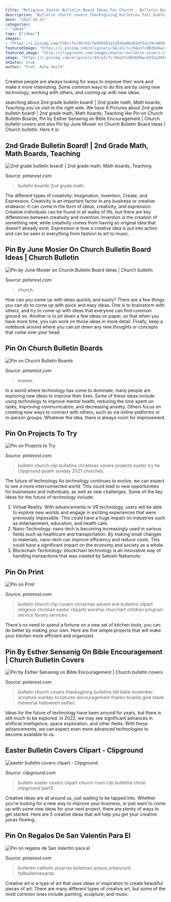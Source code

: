 ```yaml
---
title: "Religious Easter Bulletin Board Ideas For Church : Bulletin Boards 2nd Grade Math"
description: "Bulletin church covers thanksgiving bulletins fall bible november scripture sunday scriptures encouragement thanks boards give blank memorial halloween esther"
date: "2022-10-31"
categories:
- "ideas"
tags: ["ideas"]
images:
- "https://i.pinimg.com/736x/fe/09/92/fe099293a32839a0bab50f52e34c4850.jpg"
featuredImage: "https://i.pinimg.com/originals/94/a3/7c/94a37c08364bac4d33a305ec46e2cca0.jpg"
featured_image: "http://clipground.com/images/easter-bulletin-covers-clipart-20.jpg"
image: "https://i.pinimg.com/originals/94/a3/7c/94a37c08364bac4d33a305ec46e2cca0.jpg"
ShowToc: true
author: "Prof. Asha Smith"
---
```



Creative people are always looking for ways to improve their work and make it more interesting. Some common ways to do this are by using new technology, working with others, and coming up with new ideas.

	

		
searching about 2nd grade bulletin board! | 2nd grade math, Math boards, Teaching you've visit to the right web. We have 8 Pictures about 2nd grade bulletin board! | 2nd grade math, Math boards, Teaching like Pin on Church Bulletin Boards, Pin by Esther Sensenig on Bible Encouragement | Church bulletin covers and also Pin by June Mosier on Church Bulletin Board Ideas | Church bulletin. Here it is:
		
    
## 2nd Grade Bulletin Board! | 2nd Grade Math, Math Boards, Teaching

<img loading=lazy src="https://i.pinimg.com/originals/6e/23/04/6e230475942d688ec41b31acaf428b5a.jpg" onerror="this.onerror=null;this.src='https://tse4.mm.bing.net/th?id=OIP.XRRfi2KqIluLsFQHCl9UuQHaJ4&amp;pid=15.1';" alt="2nd grade bulletin board! | 2nd grade math, Math boards, Teaching">

_Source: pinterest.com_

>bulletin boards 2nd grade math. 

	

The different types of creativity: Imagination, Invention, Create, and Expression.
Creativity is an important factor in any business or creative endeavor. It can come in the form of ideas, creativity, and expression. Creative individuals can be found in all walks of life, but there are key differences between creativity and invention. Invention is the creation of something new, while creativity comes from having an original idea that doesn’t already exist. Expression is how a creative idea is put into action and can be seen in everything from fashion to art to music.

    
## Pin By June Mosier On Church Bulletin Board Ideas | Church Bulletin

<img loading=lazy src="https://i.pinimg.com/originals/c7/d1/67/c7d167cf4b58792675d8c7ad0bdb8667.jpg" onerror="this.onerror=null;this.src='https://tse2.mm.bing.net/th?id=OIP.LRrJlBklayKkuOWRyxo3AgHaJ4&amp;pid=15.1';" alt="Pin by June Mosier on Church Bulletin Board Ideas | Church bulletin">

_Source: pinterest.com_

>church. 

	

How can you come up with ideas quickly and easily?
There are a few things you can do to come up with quick and easy ideas. One is to brainstorm with others, and try to come up with ideas that everyone can find common ground on. Another is to jot down a few ideas on paper, so that when you have more time, you can work on those ideas in more detail. Finally, keep a notebook around where you can jot down any new thoughts or concepts that come over your head.

    
## Pin On Church Bulletin Boards

<img loading=lazy src="https://i.pinimg.com/736x/48/c4/c6/48c4c660ebabcd969ed64f2419846e67.jpg" onerror="this.onerror=null;this.src='https://tse2.mm.bing.net/th?id=OIP.X6shB3B4Xia23VY0JA5KyAHaHZ&amp;pid=15.1';" alt="Pin on Church Bulletin Boards">

_Source: pinterest.com_

>erases. 

	

In a world where technology has come to dominate, many people are exploring new ideas to improve their lives. Some of these ideas include using technology to improve mental health, reducing the time spent on tasks, improving communication, and decreasing anxiety. Others focus on creating new ways to connect with others, such as via online platforms or in-person groups. Whatever the idea, there is always room for improvement.

    
## Pin On Projects To Try

<img loading=lazy src="https://i.pinimg.com/736x/7a/4b/d3/7a4bd39cf1588a5585d96647db6cc9aa--cover-art-church-bulletins.jpg" onerror="this.onerror=null;this.src='https://tse3.mm.bing.net/th?id=OIP.UHX0OtKY7zFiYaDNzS5VYwHaHa&amp;pid=15.1';" alt="Pin on Projects to Try">

_Source: pinterest.com_

>bulletin church clip bulletins christmas covers projects easter try he clipground psalm sunday 2021 churches. 

	

The future of technology
As technology continues to evolve, we can expect to see a more interconnected world. This could lead to new opportunities for businesses and individuals, as well as new challenges. Some of the key Ideas for the future of technology include: 
1. Virtual Reality: With advancements in VR technology, users will be able to explore new worlds and engage in exciting experiences that were previously impossible. This could have a huge impact on industries such as entertainment, education, and health care.
2. Nano-Technology: nano-tech is becoming increasingly used in various fields such as healthcare and transportation. By making small changes to materials, nano-tech can improve efficiency and reduce costs. This could have a significant impact on the economy and society as a whole. 
3. Blockchain Technology: blockchain technology is an innovative way of handling transactions that was created by Satoshi Nakamoto.

    
## Pin On Print

<img loading=lazy src="https://i.pinimg.com/736x/d4/ee/53/d4ee538d7044d8b0c588692ea1f66d03--church-bulletins-advent.jpg" onerror="this.onerror=null;this.src='https://tse2.mm.bing.net/th?id=OIP.pMGBVWjR4A-kbbeTGiAWCgHaDq&amp;pid=15.1';" alt="Pin on Print">

_Source: pinterest.com_

>bulletin church clip covers christmas advent eve bulletins clipart religious christian easter cliparts worship churchart children program service library services. 

	

There's no need to spend a fortune on a new set of kitchen tools; you can do better by making your own. Here are five simple projects that will make your kitchen more efficient and organized.

    
## Pin By Esther Sensenig On Bible Encouragement | Church Bulletin Covers

<img loading=lazy src="https://i.pinimg.com/originals/94/a3/7c/94a37c08364bac4d33a305ec46e2cca0.jpg" onerror="this.onerror=null;this.src='https://tse4.mm.bing.net/th?id=OIP.ksnYAWImy48jZvOUFy15_QHaLV&amp;pid=15.1';" alt="Pin by Esther Sensenig on Bible Encouragement | Church bulletin covers">

_Source: pinterest.com_

>bulletin church covers thanksgiving bulletins fall bible november scripture sunday scriptures encouragement thanks boards give blank memorial halloween esther. 

	

Ideas for the future of technology have been around for years, but there is still much to be explored. In 2022, we may see significant advances in artificial intelligence, space exploration, and other fields. With these advancements, we can expect even more advanced technologies to become available to us.

    
## Easter Bulletin Covers Clipart - Clipground

<img loading=lazy src="http://clipground.com/images/easter-bulletin-covers-clipart-20.jpg" onerror="this.onerror=null;this.src='https://tse2.mm.bing.net/th?id=OIP.fvpv-y3ud6nS6tZ9KgFGiwHaL2&amp;pid=15.1';" alt="easter bulletin covers clipart - Clipground">

_Source: clipground.com_

>bulletin easter covers clipart church risen clip bulletins christ clipground part3. 

	

Creative ideas are all around us, just waiting to be tapped into. Whether you're looking for a new way to improve your business, or just want to come up with some new ideas for your next project, there are plenty of ways to get started. Here are 5 creative ideas that will help you get your creative juices flowing.

    
## Pin On Regalos De San Valentin Para El

<img loading=lazy src="https://i.pinimg.com/736x/fe/09/92/fe099293a32839a0bab50f52e34c4850.jpg" onerror="this.onerror=null;this.src='https://tse4.mm.bing.net/th?id=OIP.T6BWZzRZVh5-FfhS4j-RQwAAAA&amp;pid=15.1';" alt="Pin on regalos de San Valentin para el">

_Source: pinterest.com_

>bullentin catholic pizarras boletines avisos urbancurlz fallbulletinboards. 

	

Creative art is a type of art that uses ideas or inspiration to create beautiful pieces of art. There are many different types of creative art, but some of the most common ones include painting, sculpture, and music.

